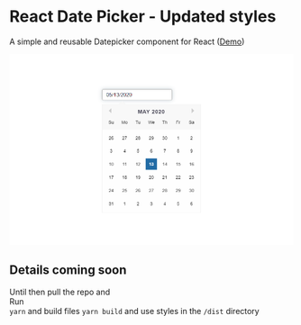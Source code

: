 # React Date Picker - Updated styles

A simple and reusable Datepicker component for React ([Demo](https://reactdatepicker.com/))

![](https://github.com/theevilhead/react-datepicker/raw/master/react-date-picker.png)

## Details coming soon
Until then pull the repo and  
Run  
`yarn`
and build files
`yarn build` and use styles in the `/dist` directory
